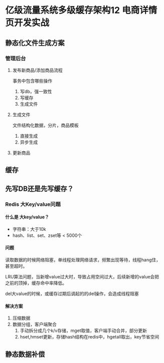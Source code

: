 # 亿级流量系统多级缓存架构12 电商详情页开发实战



## 静态化文件生成方案

### 管理后台

1. 发布新商品/添加商品流程

   事务中包含哪些操作

   1. 写db，强一致性
   2. 写缓存
   3. 生成文件

2. 生成文件

   文件结构化数据，分片，商品模板

   1. 直接生成
   2. 异步生成

3. 更新商品

## 缓存

## 先写DB还是先写缓存？

### Redis 大Key/value问题 

#### 什么是 大key/value？

- 字符串：大于10k
- hash、list、set、zset等 < 5000个

#### 问题

读取数据的时候网络阻塞，单线程处理网络请求，频繁出现等待，线程hang住，甚至超时。

LRU算法问题，当新增value过大时，导致占用空间过大，后续新增的value会把之前的顶掉，缓存命中率降低。

del大value的时候，或缓存过期后调起的的del操作，会造成线程阻塞

#### 解决方案

1. 压缩数据
2. 数据分组，客户端聚合 
   1. 手动拆分成几个k/v存储，mget取值，客户端手动合并，部分更新
   2. hset,hmset更新，存储hash结构在redis中，hgetall取出，key节省空间

## 静态数据补偿